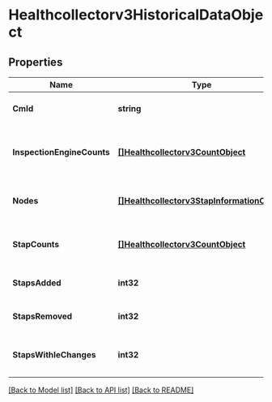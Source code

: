 # Healthcollectorv3HistoricalDataObject

## Properties
Name | Type | Description | Notes
------------ | ------------- | ------------- | -------------
**CmId** | **string** | Cm Id. | [optional] [default to null]
**InspectionEngineCounts** | [**[]Healthcollectorv3CountObject**](healthcollectorv3CountObject.md) | Inspection engine counts over a period of time. | [optional] [default to null]
**Nodes** | [**[]Healthcollectorv3StapInformationObject**](healthcollectorv3StapInformationObject.md) | Detailed information about staps. | [optional] [default to null]
**StapCounts** | [**[]Healthcollectorv3CountObject**](healthcollectorv3CountObject.md) | Stap counts over a period of time. | [optional] [default to null]
**StapsAdded** | **int32** | Count of staps added. | [optional] [default to null]
**StapsRemoved** | **int32** | Count of staps removed. | [optional] [default to null]
**StapsWithIeChanges** | **int32** | Count of staps that had ie changes. | [optional] [default to null]

[[Back to Model list]](../README.md#documentation-for-models) [[Back to API list]](../README.md#documentation-for-api-endpoints) [[Back to README]](../README.md)

